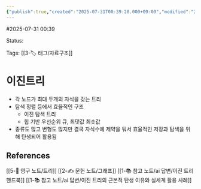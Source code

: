 ```yaml
---
{"publish":true,"created":"2025-07-31T00:39:28.000+09:00","modified":"2025-08-01T00:19:45.515+09:00","cssclasses":""}
---
```


#2025-07-31 00:39

Status: 

Tags: [[3-🏷️ 태그/자료구조]]

# 이진트리
- 각 노드가 최대 두개의 자식을 갖는 트리
- 탐색 정렬 등에서 효율적인 구조
	- 이진 탐색 트리
	- 힙 기반 우선순위 큐, 최댓값 최솟값
- 종류도 많고 변형도 많지만 결국 자식수에 제약을 둬서 효율적인 저장과 탐색을 위해 탄생되어 활용됨 

## References
 [[5-💎 영구 노트/트리]]
 [[2-✍️ 문헌 노트/그래프]]
 [[1-📚 참고 노트/ai 답변/이진 트리 핸드북]]
 [[1-📚 참고 노트/ai 답변/이진 트리의 근본적 탄생 이유와 실세계 활용 사례]]